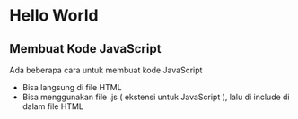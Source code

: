 # Hello World

## Membuat Kode JavaScript

Ada beberapa cara untuk membuat kode JavaScript

* Bisa langsung di file HTML
* Bisa menggunakan file .js ( ekstensi untuk JavaScript ), lalu di include di dalam file HTML

